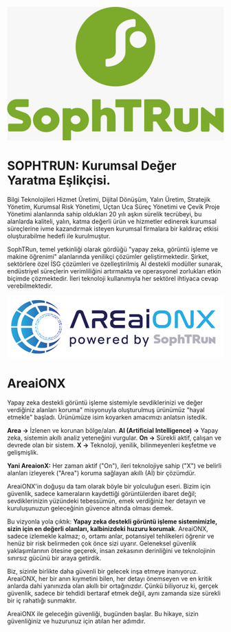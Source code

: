 ![SOPHTRUN: Kurumsal Değer Yaratma Eşlikçisi](../images/sophtrun_logo.jpg)

# SOPHTRUN: Kurumsal Değer Yaratma Eşlikçisi.

Bilgi Teknolojileri Hizmet Üretimi, Dijital Dönüşüm, Yalın Üretim, Stratejik Yönetim, Kurumsal Risk Yönetimi, Uçtan Uca Süreç Yönetimi ve Çevik Proje Yönetimi alanlarında sahip oldukları 20 yılı aşkın sürelik tecrübeyi, bu alanlarda kaliteli, yalın, katma değerli ürün ve hizmetler edinerek kurumsal süreçlerine ivme kazandırmak isteyen kurumsal firmalara bir kaldıraç etkisi oluşturabilme hedefi ile kurulmuştur.

SophTRun, temel yetkinliği olarak gördüğü "yapay zeka, görüntü işleme ve makine öğrenimi" alanlarında yenilikçi çözümler geliştirmektedir. Şirket, sektörlere özel İSG çözümleri ve özelleştirilmiş AI destekli modüller sunarak, endüstriyel süreçlerin verimliliğini artırmakta ve operasyonel zorlukları etkin biçimde çözmektedir. İleri teknoloji kullanımıyla her sektörel ihtiyaca cevap verebilmektedir.




![AreaiONX](../images/areaionx_logo.png)
# AreaiONX
Yapay zeka destekli görüntü işleme sistemiyle sevdiklerinizi ve değer verdiğiniz alanları koruma" misyonuyla oluşturulmuş ürünümüz "hayal etmekle" başladı. Ürünümüze isim koyarken amacımızı anlatsın istedik.

**Area →** İzlenen ve korunan bölge/alan.
**AI (Artificial Intelligence) →** Yapay zeka, sistemin akıllı analiz yeteneğini vurgular.
**On →** Sürekli aktif, çalışan ve devrede olan bir sistem.
**X →** Teknoloji, yenilik, bilinmeyenleri keşfetme ve gelişmişlik.

**Yani AreaionX:** Her zaman aktif ("On"), ileri teknolojiye sahip ("X") ve belirli alanları izleyerek ("Area") koruma sağlayan akıllı (Aİ) bir çözümdür.

AreaiONX'in doğuşu da tam olarak böyle bir yolculuğun eseri. Bizim için güvenlik, sadece kameraların kaydettiği görüntülerden ibaret değil; sevdiklerinizin yüzündeki tebessümün, emek verdiğiniz her detayın ve kuruluşunuzun geleceğinin güvence altında olması demek.

Bu vizyonla yola çıktık: **Yapay zeka destekli görüntü işleme sistemimizle, sizin için en değerli olanları, kalbinizdeki huzuru korumak**. AreaiONX, sadece izlemekle kalmaz; o, ortamı anlar, potansiyel tehlikeleri öğrenir ve henüz bir risk belirmeden çok önce sizi uyarır. Geleneksel güvenlik yaklaşımlarının ötesine geçerek, insan zekasının derinliğini ve teknolojinin sınırsız gücünü bir araya getirdik.

Biz, sizinle birlikte daha güvenli bir gelecek inşa etmeye inanıyoruz. AreaiONX, her bir anın kıymetini bilen, her detayı önemseyen ve en kritik anlarda dahi yanınızda olan akıllı bir ortağınızdır. Çünkü biliyoruz ki, gerçek güvenlik, sadece bir tehdidi bertaraf etmek değil, aynı zamanda size sürekli bir iç rahatlığı sunmaktır.

AreaiONX ile geleceğin güvenliği, bugünden başlar. Bu hikaye, sizin güvenliğiniz ve huzurunuz için atılan her adımdır.
